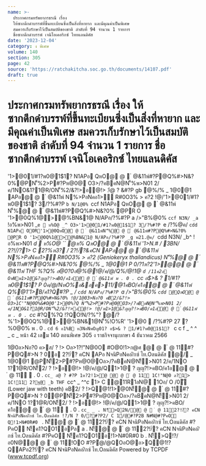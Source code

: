 ```yaml
---
name: >-
  ประกาศกรมทรัพยากรธรณี เรื่อง
  ให้ซากดึกดำบรรพ์ที่ขึ้นทะเบียนซึ่งเป็นสิ่งที่หายาก และมีคุณค่าเป็นพิเศษ
  สมควรเก็บรักษาไว้เป็นสมบัติของชาติ ลำดับที่ 94 จำนวน 1 รายการ
  ชื่อซากดึกดำบรรพ์ เจนิโอเคอริกซ์ ไทยแลนดิคัส
date: '2023-12-04'
category: ง พิเศษ
volume: 140
section: 305
page: 42
source: 'https://ratchakitcha.soc.go.th/documents/14107.pdf'
draft: true
---
```


# ประกาศกรมทรัพยากรธรณี เรื่อง ให้ซากดึกดำบรรพ์ที่ขึ้นทะเบียนซึ่งเป็นสิ่งที่หายาก และมีคุณค่าเป็นพิเศษ สมควรเก็บรักษาไว้เป็นสมบัติของชาติ ลำดับที่ 94 จำนวน 1 รายการ ชื่อซากดึกดำบรรพ์ เจนิโอเคอริกซ์ ไทยแลนดิคัส

'1>@01/#1?พ0@1$1? N1APอ QหO@ @  ํ @&11พ์#?P@Q%#>N&?0%@PN'็%2>P#?Pห@0@ O3>/?คBคN@N'็%พ>N01 2/ค/1NO&1?1@R/ON'็%2/&?!>อ@!> 3ํ@ ? &#?P gb ํ@%/% _ 1@0@1 APอ@ @  ํ @&11พ์ N%>PอNคอ1>์ R#0O3% > ค?2 !@/'1>@01/#1?พ0@1$1? 3/?%#?P `b N/1@0% `ccf N1APอ QหO@ @  ํ @&11พ์ N'็%@ @  ํ @&11พ์#?P@Q%#>N&?0% @PR O '1>@0Q%1@>@%BN&1@ N/APอ/?%#?P a />"B%@0% `ccf N3N/ _a` !อ%พ>N01 _`e  ห%O@ _^ O3>'1>@01/#1?พ0@1$1? 3/?%#?P `e /?%@ค/ `cdd N1APอ OOR'1>@0QหO@ @  ํ @&11พ์N'็%@ @  ํ @&11พ์#?P@Q%#>N&?0% @PR O '1>@0Q%1@>@%BN&1@ N/APอ/?%#?P _g พ21.@ค/ `cdd N3N/ _b^ !อ%พ>N01 __d  ห%O@ `` ํ@ห% QหO@ @  ํ @&11พ์ '1>N.# / 3BN/ 2?!/์/?1> C 2?%ห3? / 2?!/์?&คCN APอ@ @  ํ @&11พ์ N%>PอNคอ1>์ R#0O3% > ค?2 (Geniokeryx thailandicus) N'็%@ @  ํ @&11พ์#?P@Q%#>N&?0% ํ@%/% _ 1@0@1 P 0/?1ห?2'1>ํ@@ @  ํ @&11พ์ THF %?Q% อ@0?0อํ@%@!@/ค/@/Q%/@!1@ `d /11ค2อ OหNพ1>1@&?ญญ?!>คBO/ค1อ@ @  ํ @&11พ์ พ . 0 . `cc_ อ$>& ? 1/#1?พ0@1$1? P 0ค/@/NหO%อ&อค>11/@1คBO/ค1อ@ @  ํ @&11พ์ Q%@1'1>B/ค1?Q#?P _ / `cdd N/APอ/?%#?P `a />"B%@0% `cdd @QหO@ @  ํ @&11พ์#?P@Q%#>N&?0% !@/1@03>Nอ?0 คB2/&?!> O3>1C'"N@0O%&#O@0'1>@0%?Q N'็%2>P#?Pห@0@O3>/?คBคN@N'็%พ>N01 2/ค/1NO&1?1@R/ON'็%2/&?!>อ@!> !@/พ1>1@&?ญญ?!>คBO/ค1อ@ @  ํ @&11พ์ พ . 0 . `cc_ #?Q%?Q !?QO!N/?%"? @/?%'1>@0Q%1@>@%BN&1@N'็%!O%R' '1>@0  /?%#?P 27 ?%0@0% พ . 0 . `cd 6 อ1%B ห3NอNพOญ01? อ$>& ? 1/#1?พ0@1$1? ` c c f _ ^ ^ _ c _ หน้า 42 เลม 140 ตอนพิเศษ 305 ง ราชกิจจานุเบกษา 4 ธันวาคม 2566

1@0ล>Nอ?0 ค>ส/ ? !> Oล>1?!"N@0O #O@0!1>ก@ศ @ @  ํ @ 11์#?P@Q#>N ? 0อ 2?!/์? คCN APอ NจนิPอNคอ/ิกซ์ ไท.Oลนดิคัส ํ@/ _ 1@0@1 @PN!็2>P#?Pห@0@Oล>/?คBคN@N!็>N01 2/ค/1NO 1?1@R/ON!็2/ ? !>อ@!> !@/ค/@/Q1>1@ ? ญญ?!>คBO/ค1อ@ @  ํ @ 11์  . 0 . `cc_ ลํ@ ? #?P 1ห?2!1>ํ@ @ @  ํ @ 11์ 1C!"N@0 ล?1> 1C!11 2?ฐ@ _b THF `cc^ _ ^^_c_ 1> C @11R1ลN@ 1Oอ/ O /0ั (Lower jaw with teeth) คB2/ ? !>Q@1!1>@0N!็@ @  ํ @ 11์#?P@Q#>N ? 0@PN!็2>P#?Pห@0@Oล>/?คBคN@N!็>N01 2/ค/1NO 1?1@R/ON!็2/ ? !>อ@!> !@/ค/@/Q1>1@ ? ญญ?!>คBO/ค1อ@ @  ํ @ 11์  . 0 . `cc_ _ . N!็>Q2N/@ @  ํ @ 11์2?!/์? คCN NจนิPอNคอ/ิกซ์ ไท.Oลนดิคัส !?/N ? 0/?#?P2/ C 1์/@#?P2B N#N@#?PคO Q!1>N#0R#0 ` . N!็@ @  ํ @ 11์2?!/์? คCN NจนิPอNคอ/ิกซ์ ไท.Oลนดิคัส #?PคO N!็ค1?QO1อPล a . N!็@ @  ํ @ 11์2?!/์? คCN NจนิPอNคอ/ิกซ์ ไท.Oลนดิคัส #?PคO N!็ค1?QO1อ!1>N#0R#0 b . N!็>Q!?/อ0N@@ @  ํ @ 11์!OO #?Pํ@/@QOอO@อ>Q@1!?QAPอ2?!/์? คCN NจนิPอNคอ/ิกซ์ ไท.Oลนดิคัส Powered by TCPDF (www.tcpdf.org)
